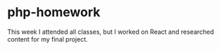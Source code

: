 # php-homework

This week I attended all classes, but I worked on React and researched content for my final project. 
